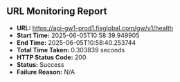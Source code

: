 ## URL Monitoring Report

- **URL:** https://api-gw1-prod1.fisglobal.com/gw/v1/health
- **Start Time:** 2025-06-05T10:58:39.949905
- **End Time:** 2025-06-05T10:58:40.253744
- **Total Time Taken:** 0.303839 seconds
- **HTTP Status Code:** 200
- **Status:** Success
- **Failure Reason:** N/A
